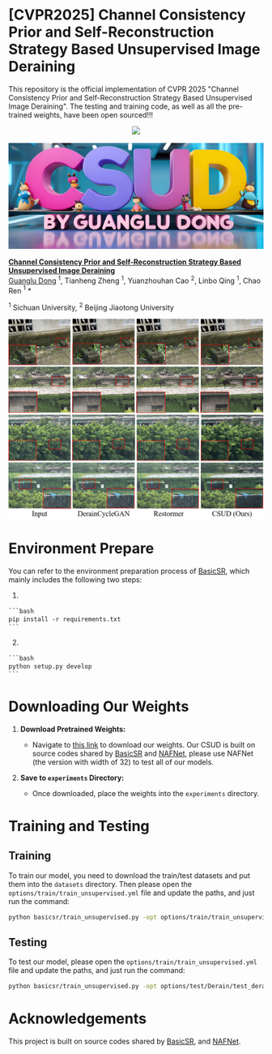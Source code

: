 # [CVPR2025] Channel Consistency Prior and Self-Reconstruction Strategy Based Unsupervised Image Deraining
This repository is the official implementation of CVPR 2025 "Channel Consistency Prior and Self-Reconstruction Strategy Based Unsupervised Image Deraining". The testing and training code, as well as all the pre-trained weights, have been open sourced!!!

<p align="center">
<a href="https://arxiv.org/abs/2503.18703"><img src="https://img.shields.io/badge/arXiv-Paper-<color>"></a>
    
<p align="center">
    <img src="imgs/CSUD.png" width="1000px"/>
</p>

 **[Channel Consistency Prior and Self-Reconstruction Strategy Based Unsupervised Image Deraining](https://arxiv.org/abs/2503.18703)**
 </br>
[Guanglu Dong](https://github.com/GuangluDong0728) $^{1}$,
Tianheng Zheng $^{1}$,
Yuanzhouhan Cao $^{2}$,
Linbo Qing $^{1}$,
Chao Ren $^{1}$ \*

$^{1}$ Sichuan University,
$^{2}$ Beijing Jiaotong University

<p align="center">
<img src="imgs/realshot.png" :height="100px">

# Environment Prepare
You can refer to the environment preparation process of [BasicSR](https://github.com/XPixelGroup/BasicSR), which mainly includes the following two steps:

1. 

    ```bash
    pip install -r requirements.txt
    ```

2. 

    ```bash
    python setup.py develop
    ```

# Downloading Our Weights

1. **Download Pretrained Weights:**
   - Navigate to [this link](https://drive.google.com/drive/folders/1QYcP8mR-18SrXYNn_Tqzel03vaQIKyk5?usp=sharing) to download our weights. Our CSUD is built on source codes shared by [BasicSR](https://github.com/XPixelGroup/BasicSR) and [NAFNet](https://github.com/megvii-research/NAFNet), please use NAFNet (the version with width of 32) to test all of our models.

2. **Save to `experiments` Directory:**
   - Once downloaded, place the weights into the `experiments` directory.
     
# Training and Testing

## Training
To train our model, you need to download the train/test datasets and put them into the `datasets` directory. Then please open the `options/train/train_unsupervised.yml` file and update the paths, and just run the command:

```bash
python basicsr/train_unsupervised.py -opt options/train/train_unsupervised.yml
```

## Testing
To test our model, please open the `options/train/train_unsupervised.yml` file and update the paths, and just run the command:

```bash
python basicsr/train_unsupervised.py -opt options/test/Derain/test_deraining.yml
```

# Acknowledgements

This project is built on source codes shared by [BasicSR](https://github.com/XPixelGroup/BasicSR), and [NAFNet](https://github.com/megvii-research/NAFNet).
